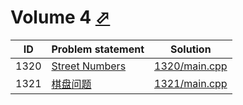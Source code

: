 # Volume 4 [⬀](http://poj.org/problemlist?volume=4)


| ID   | Problem statement                                | Solution                       |
|------|--------------------------------------------------|--------------------------------|
| 1320 | [Street Numbers](http://poj.org/problem?id=1320) | [1320/main.cpp](1320/main.cpp) |
| 1321 | [棋盘问题](http://poj.org/problem?id=1321)           | [1321/main.cpp](1321/main.cpp) |

